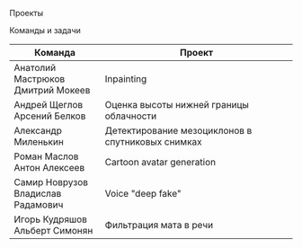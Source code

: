 Проекты

Команды и задачи

| Команда | Проект |
| ---- | ----- |
| Анатолий Мастрюков<br />Дмитрий Мокеев<br /> | Inpainting |
| Андрей Щеглов<br />Арсений Белков | Оценка высоты нижней границы облачности |
| Александр Миленькин | Детектирование мезоциклонов в спутниковых снимках |
| Роман Маслов<br />Антон Алексеев | Cartoon avatar generation |
| Самир Новрузов<br />Владислав Радамович | Voice "deep fake" |
| Игорь Кудряшов<br />Альберт Симонян | Фильтрация мата в речи |
